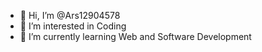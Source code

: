 - 👋 Hi, I’m @Ars12904578
- 👀 I’m interested in Coding
- 🌱 I’m currently learning Web and Software Development
